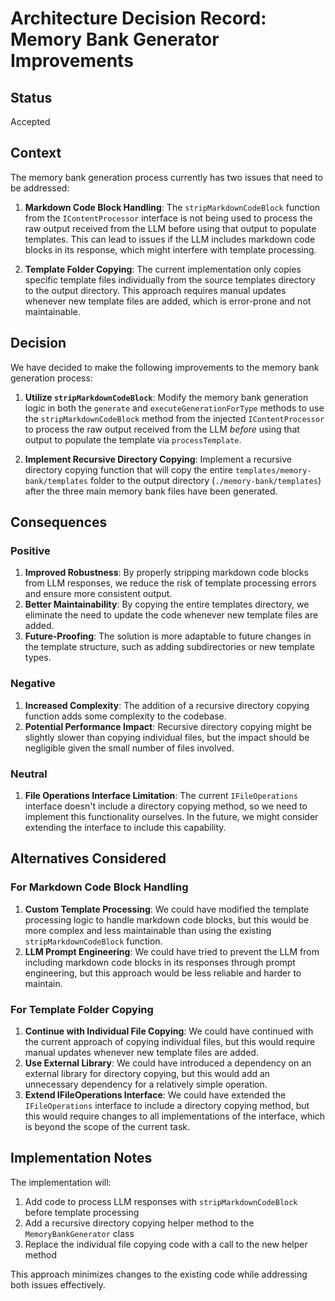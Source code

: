 # Architecture Decision Record: Memory Bank Generator Improvements

## Status

Accepted

## Context

The memory bank generation process currently has two issues that need to be addressed:

1. **Markdown Code Block Handling**: The `stripMarkdownCodeBlock` function from the `IContentProcessor` interface is not being used to process the raw output received from the LLM before using that output to populate templates. This can lead to issues if the LLM includes markdown code blocks in its response, which might interfere with template processing.

2. **Template Folder Copying**: The current implementation only copies specific template files individually from the source templates directory to the output directory. This approach requires manual updates whenever new template files are added, which is error-prone and not maintainable.

## Decision

We have decided to make the following improvements to the memory bank generation process:

1. **Utilize `stripMarkdownCodeBlock`**: Modify the memory bank generation logic in both the `generate` and `executeGenerationForType` methods to use the `stripMarkdownCodeBlock` method from the injected `IContentProcessor` to process the raw output received from the LLM _before_ using that output to populate the template via `processTemplate`.

2. **Implement Recursive Directory Copying**: Implement a recursive directory copying function that will copy the entire `templates/memory-bank/templates` folder to the output directory (`./memory-bank/templates`) after the three main memory bank files have been generated.

## Consequences

### Positive

1. **Improved Robustness**: By properly stripping markdown code blocks from LLM responses, we reduce the risk of template processing errors and ensure more consistent output.
2. **Better Maintainability**: By copying the entire templates directory, we eliminate the need to update the code whenever new template files are added.
3. **Future-Proofing**: The solution is more adaptable to future changes in the template structure, such as adding subdirectories or new template types.

### Negative

1. **Increased Complexity**: The addition of a recursive directory copying function adds some complexity to the codebase.
2. **Potential Performance Impact**: Recursive directory copying might be slightly slower than copying individual files, but the impact should be negligible given the small number of files involved.

### Neutral

1. **File Operations Interface Limitation**: The current `IFileOperations` interface doesn't include a directory copying method, so we need to implement this functionality ourselves. In the future, we might consider extending the interface to include this capability.

## Alternatives Considered

### For Markdown Code Block Handling

1. **Custom Template Processing**: We could have modified the template processing logic to handle markdown code blocks, but this would be more complex and less maintainable than using the existing `stripMarkdownCodeBlock` function.
2. **LLM Prompt Engineering**: We could have tried to prevent the LLM from including markdown code blocks in its responses through prompt engineering, but this approach would be less reliable and harder to maintain.

### For Template Folder Copying

1. **Continue with Individual File Copying**: We could have continued with the current approach of copying individual files, but this would require manual updates whenever new template files are added.
2. **Use External Library**: We could have introduced a dependency on an external library for directory copying, but this would add an unnecessary dependency for a relatively simple operation.
3. **Extend IFileOperations Interface**: We could have extended the `IFileOperations` interface to include a directory copying method, but this would require changes to all implementations of the interface, which is beyond the scope of the current task.

## Implementation Notes

The implementation will:

1. Add code to process LLM responses with `stripMarkdownCodeBlock` before template processing
2. Add a recursive directory copying helper method to the `MemoryBankGenerator` class
3. Replace the individual file copying code with a call to the new helper method

This approach minimizes changes to the existing code while addressing both issues effectively.
